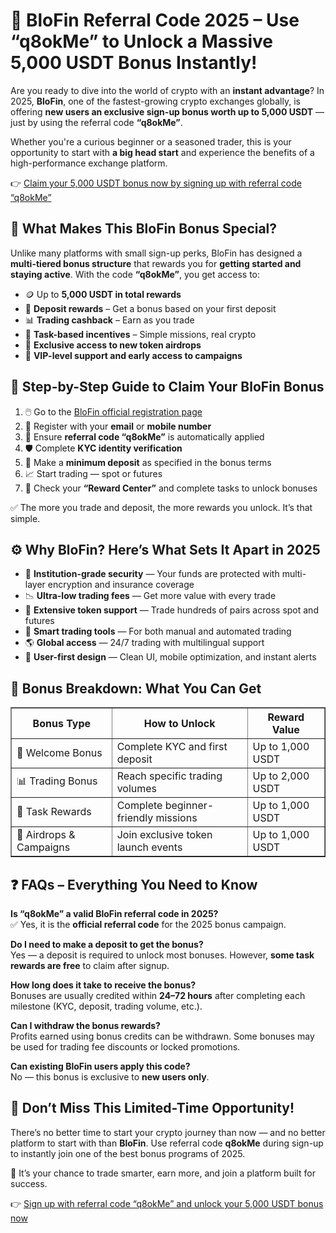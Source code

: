 <h1>💎 BloFin Referral Code 2025 – Use “q8okMe” to Unlock a Massive 5,000 USDT Bonus Instantly!</h1>
<p>Are you ready to dive into the world of crypto with an <strong>instant advantage</strong>? In 2025, <strong>BloFin</strong>, one of the fastest-growing crypto exchanges globally, is offering <strong>new users an exclusive sign-up bonus worth up to 5,000 USDT</strong> — just by using the referral code <strong>“q8okMe”</strong>.</p>
<p>Whether you're a curious beginner or a seasoned trader, this is your opportunity to start with <strong>a big head start</strong> and experience the benefits of a high-performance exchange platform.</p>
<p>👉 <a href="https://blofin.com/register?referral_code=q8okMe" target="_blank" rel="noopener noreferrer">Claim your 5,000 USDT bonus now by signing up with referral code “q8okMe”</a></p>

<h2>🚨 What Makes This BloFin Bonus Special?</h2>
<p>Unlike many platforms with small sign-up perks, BloFin has designed a <strong>multi-tiered bonus structure</strong> that rewards you for <strong>getting started and staying active</strong>. With the code <strong>“q8okMe”</strong>, you get access to:</p>
<ul>
<li>🪙 Up to <strong>5,000 USDT in total rewards</strong></li>
<li>🚀 <strong>Deposit rewards</strong> – Get a bonus based on your first deposit</li>
<li>📊 <strong>Trading cashback</strong> – Earn as you trade</li>
<li>🎁 <strong>Task-based incentives</strong> – Simple missions, real crypto</li>
<li>💎 <strong>Exclusive access to new token airdrops</strong></li>
<li>🎉 <strong>VIP-level support and early access to campaigns</strong></li>
</ul>

<h2>📝 Step-by-Step Guide to Claim Your BloFin Bonus</h2>
<ol>
<li>🖱️ Go to the <a href="https://blofin.com/register?referral_code=q8okMe" target="_blank" rel="noopener noreferrer">BloFin official registration page</a></li>
<li>📨 Register with your <strong>email</strong> or <strong>mobile number</strong></li>
<li>💬 Ensure <strong>referral code “q8okMe”</strong> is automatically applied</li>
<li>🛡️ Complete <strong>KYC identity verification</strong></li>
<li>💸 Make a <strong>minimum deposit</strong> as specified in the bonus terms</li>
<li>📈 Start trading — spot or futures</li>
<li>🎁 Check your <strong>“Reward Center”</strong> and complete tasks to unlock bonuses</li>
</ol>
<p>✅ The more you trade and deposit, the more rewards you unlock. It’s that simple.</p>

<h2>⚙️ Why BloFin? Here’s What Sets It Apart in 2025</h2>
<ul>
<li>🔐 <strong>Institution-grade security</strong> — Your funds are protected with multi-layer encryption and insurance coverage</li>
<li>📉 <strong>Ultra-low trading fees</strong> — Get more value with every trade</li>
<li>💱 <strong>Extensive token support</strong> — Trade hundreds of pairs across spot and futures</li>
<li>🤖 <strong>Smart trading tools</strong> — For both manual and automated trading</li>
<li>🌎 <strong>Global access</strong> — 24/7 trading with multilingual support</li>
<li>🎯 <strong>User-first design</strong> — Clean UI, mobile optimization, and instant alerts</li>
</ul>

<h2>📌 Bonus Breakdown: What You Can Get</h2>
<table border="1" cellspacing="0" cellpadding="8">
<thead>
<tr><th>Bonus Type</th><th>How to Unlock</th><th>Reward Value</th></tr>
</thead>
<tbody>
<tr><td>🎉 Welcome Bonus</td><td>Complete KYC and first deposit</td><td>Up to 1,000 USDT</td></tr>
<tr><td>📊 Trading Bonus</td><td>Reach specific trading volumes</td><td>Up to 2,000 USDT</td></tr>
<tr><td>🎯 Task Rewards</td><td>Complete beginner-friendly missions</td><td>Up to 1,000 USDT</td></tr>
<tr><td>🎁 Airdrops & Campaigns</td><td>Join exclusive token launch events</td><td>Up to 1,000 USDT</td></tr>
</tbody>
</table>

<h2>❓ FAQs – Everything You Need to Know</h2>
<p><strong>Is “q8okMe” a valid BloFin referral code in 2025?</strong><br>✅ Yes, it is the <strong>official referral code</strong> for the 2025 bonus campaign.</p>
<p><strong>Do I need to make a deposit to get the bonus?</strong><br>Yes — a deposit is required to unlock most bonuses. However, <strong>some task rewards are free</strong> to claim after signup.</p>
<p><strong>How long does it take to receive the bonus?</strong><br>Bonuses are usually credited within <strong>24–72 hours</strong> after completing each milestone (KYC, deposit, trading volume, etc.).</p>
<p><strong>Can I withdraw the bonus rewards?</strong><br>Profits earned using bonus credits can be withdrawn. Some bonuses may be used for trading fee discounts or locked promotions.</p>
<p><strong>Can existing BloFin users apply this code?</strong><br>No — this bonus is exclusive to <strong>new users only</strong>.</p>

<h2>🏁 Don’t Miss This Limited-Time Opportunity!</h2>
<p>There’s no better time to start your crypto journey than now — and no better platform to start with than <strong>BloFin</strong>. Use referral code <strong>q8okMe</strong> during sign-up to instantly join one of the best bonus programs of 2025.</p>
<p>💼 It’s your chance to trade smarter, earn more, and join a platform built for success.</p>
<p>👉 <a href="https://blofin.com/register?referral_code=q8okMe" target="_blank" rel="noopener noreferrer">Sign up with referral code “q8okMe” and unlock your 5,000 USDT bonus now</a></p>

</body>
</html>
